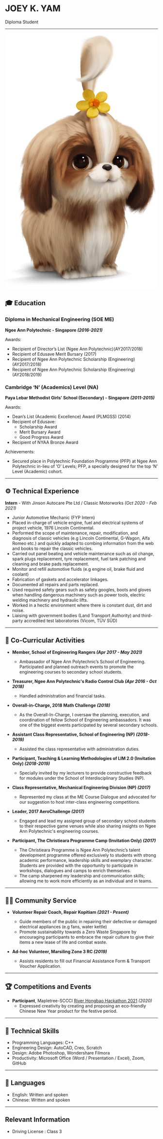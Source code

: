 # JOEY K. YAM
Diploma Student

***

<img src= "./images/Shih Tzu.png" alt="hi" class="inline"/>

## 🎓 Education

### Diploma in Mechanical Engineering (SOE ME)
**Ngee Ann Polytechnic - Singapore *(2016-2021)***

Awards:
 - Recipient of Director’s List (Ngee Ann Polytechnic)(AY2017/2018)
 - Recipient of Edusave Merit Bursary (2017)
 - Recipient of Ngee Ann Polytechnic Scholarship (Engineering) (AY2017/2018)
 - Recipient of Ngee Ann Polytechnic Scholarship (Engineering) (AY2018/2019)


### Cambridge ‘N’ (Academics) Level (NA)
**Paya Lebar Methodist Girls' School (Secondary) - Singapore *(2011-2015)***

Awards:
 - Dean’s List (Academic Excellence) Award (PLMGSS) (2014)
 - Recipient of Edusave:
	 - Scholarship Award
	 - Merit Bursary Award
	 - Good Progress Award
 - Recipient of NYAA Bronze Award

Achievements: 
 - Secured place in Polytechnic Foundation Programme (PFP) at Ngee Ann Polytechnic in-lieu of ‘O’ Levels; PFP, a specially designed for the top ‘N’ Level (Academic) cohort.

***

## ⚙️ Technical Experience
**Intern** - With Jinson Autocare Pte Ltd / Classic Motorworks  *(Oct 2020 - Feb 2021)* 
 - Junior Automotive Mechanic (FYP Intern) 
 - Placed in-charge of vehicle engine, fuel and electrical systems of project vehicle, 1976 Lincoln Continental.
 - Performed the scope of maintenance, repair, modification, and diagnosis of classic vehicles (e.g Lincoln Continental, G-Wagon, Alfa Romeo etc.) and quickly adapted to combing information from the web and books to repair the classic vehicles.
 - Carried out panel beating and vehicle maintenance such as oil change, spark plugs replacement, tyre replacement, fuel tank patching and cleaning and brake pads replacement.
 - Monitor and refill automotive fluids (e.g engine oil, brake fluid and coolant) 
 - Fabrication of gaskets and accelerator linkages. 
 - Documented all repairs and parts replaced.
 - Used required safety gears such as safety googles, boots and gloves when handling dangerous machinery such as power tools, electric welding machinery and hydraulic lifts. 
 - Worked in a hectic environment where there is constant dust, dirt and noise. 
 - Liaising with government bodies (Land Transport Authority) and third-party accredited test laboratories (Vicom, TÜV SÜD)


***

## 📌 Co-Curricular Activities
- **Member, School of Engineering Rangers  *(Apr 2017 - May 2021)***
	- Ambassador of Ngee Ann Polytechnic’s School of Engineering. Participated and planned outreach events to 
promote the engineering courses to secondary school students.  

- **Treasurer, Ngee Ann Polytechnic's Radio Control Club *(Apr 2016 - Oct 2018)***
	- Handled administration and financial tasks.
	
- **Overall-in-Charge, 2018 Math Challenge  *(2018)***
	- As the Overall-In-Charge, I oversaw the planning, execution, and coordination of fellow School of
Engineering ambassadors. It was one of the biggest events participated by several secondary schools.
	
- **Assistant Class Representative, School of Engineering (NP)  *(2018-2019)***
	- Assisted the class representative with administration duties. 

- **Participant, Teaching & Learning Methodologies of LIM 2.0 (Invitation Only) *(2018-2019)***
	- Specially invited by my lecturers to provide constructive feedback for modules under the School of Interdisciplinary Studies (NP).

- **Class Representative, Mechanical Engineering Division (NP)  *(2017)***
	- Represented my class at the ME Course Dialogue and advocated for our suggestion to host inter-class engineering competitions. 
	
- **Leader, 2017 AeroChallenge  *(2017)***
	- Engaged and lead my assigned group of secondary school students to their respective game venues while also sharing insights on Ngee Ann Polytechnic's engineering courses. 


- **Participant, The Christieara Programme Camp (Invitation Only) *(2017)***
	- The Christieara Programme is Ngee Ann Polytechnic’s talent development programme offered exclusively to students with strong academic performance, leadership skills and exemplary character. Students are provided with the opportunity to participate in workshops, dialogues and camps to enrich themselves.  
	- The camp sharpened my leadership and communication skills; allowing me to work more efficiently as an individual and in teams.


***

## 🤝🏻 Community Service
- **Volunteer Repair Coach, Repair Kopitiam *(2021 - Pesent)***
	- Guide members of the public in repairing their defective or damaged electrical appliances (e.g fans, water kettle) 
	- Promote sustainability towards a Zero Waste Singapore by encouraging participants to embrace the repair culture to give their items a new lease of life and combat waste. 

- **Ad-hoc Volunteer, Marsiling Zone 3 RC *(2019)***
	- Assists residents to fill out Financial Assistance Form & Transport Voucher Application. 

***

## 🏆 Competitions and Events
- **Participant**, Mapletree-SCCCI [River Hongbao Hackathon 2021](https://www.facebook.com/riverhongbaosg/videos/rhbhacks-2021-is-back/358824385315976/) *(2020)*
  - Expressed creativity by creating and proposing an eco-friendly Chinese New Year product for the festive period.


***

## 💼 Technical Skills
- Programming Languages: C++
- Engineering Design: AutoCAD, Creo, Scratch
- Design: Adobe Photoshop, Wondershare Filmora
- Productivity: Microsoft Office (Word / Presentation / Excel), Zoom, GitHub

***

## 💬 Languages
- English: Written and spoken
- Chinese: Written and spoken

***

## Relevant Information

 - Driving License : Class 3
